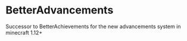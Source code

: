 # BetterAdvancements
Successor to BetterAchievements for the new advancements system in minecraft 1.12+
